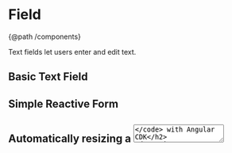 # Field
{@path /components}

Text fields let users enter and edit text.

## Basic Text Field
<demo-view path="docs/components/field-demo/basic-field">
  <aui-basic-field></aui-basic-field>
</demo-view>

## Simple Reactive Form
<demo-view path="docs/components/field-demo/simple-form">
  <aui-simple-form></aui-simple-form>
</demo-view>

<h2>Automatically resizing a <code class="html"><textarea></code> with Angular CDK</h2>
<demo-view path="docs/components/field-demo/field-with-cdk-autosize">
  <aui-field-with-cdk-autosize></aui-field-with-cdk-autosize>
</demo-view>

## Format values on blur

<demo-view path="docs/components/field-demo/field-with-display-with">
  <aui-field-with-display-with></aui-field-with-display-with>
</demo-view>

## Field with prefix & suffix

<demo-view path="docs/components/field-demo/field-with-prefix-and-suffix">
  <aui-field-with-prefix-and-suffix></aui-field-with-prefix-and-suffix>
</demo-view>

## Field Playground

<demo-view path="docs/components/field-demo/field-playground">
  <aui-field-playground></aui-field-playground>
</demo-view>
